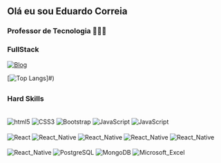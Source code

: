## Olá eu sou Eduardo Correia 
### Professor de Tecnologia 🧑🏻‍💻
### FullStack 

[![Blog](https://img.shields.io/website?https://eduardocorreia.com.br/&style=for-the-badge&url=https://eduardocorreia.com.br/)](https://eduardocorreia.com.br/)

[![Top Langs](https://github-readme-stats.vercel.app/api/top-langs/?username=anuraghazra&layout=compact)]#)

## 
### Hard Skills 

<div style="display: inline-block"><br/>
    <img align='center' alt='html5' src='https://img.shields.io/badge/HTML5-E34F26?style=for-the-badge&logo=html5&logoColor=white' />
    <img align='center' alt='CSS3' src='https://img.shields.io/badge/CSS3-1572B6?style=for-the-badge&logo=css3&logoColor=white' />
    <img align='center' alt='Bootstrap' src='https://img.shields.io/badge/Bootstrap-563D7C?style=for-the-badge&logo=bootstrap&logoColor=white' />
    <img align='center' alt='JavaScript' src='https://img.shields.io/badge/JavaScript-F7DF1E?style=for-the-badge&logo=javascript&logoColor=black' />
    <img align='center' alt='JavaScript' src='https://img.shields.io/badge/Node.js-43853D?style=for-the-badge&logo=node.js&logoColor=white' />
</div>

<div style="display: inline-block"><br/>
    <img align='center' alt='React' src='https://img.shields.io/badge/React-20232A?style=for-the-badge&logo=react&logoColor=61DAFB' />
    <img align='center' alt='React_Native' src='https://img.shields.io/badge/React_Native-20232A?style=for-the-badge&logo=react&logoColor=61DAFB' />
</div>

<div style="display: inline-block"><br/>
    <img align='center' alt='React_Native' src='https://img.shields.io/badge/Java-ED8B00?style=for-the-badge&logo=java&logoColor=white' />
    <img align='center' alt='React_Native' src='https://img.shields.io/badge/Spring-6DB33F?style=for-the-badge&logo=spring&logoColor=white' />
    <img align='center' alt='React_Native' src='https://img.shields.io/badge/Angular-DD0031?style=for-the-badge&logo=angular&logoColor=white' />
</div>

<div style="display: inline-block"><br/>
    <img align='center' alt='React_Native' src='https://img.shields.io/badge/Python-3776AB?style=for-the-badge&logo=python&logoColor=white' />
</div>

<div style="display: inline-block"><br/>
    <img align='center' alt='PostgreSQL' src='https://img.shields.io/badge/PostgreSQL-316192?style=for-the-badge&logo=postgresql&logoColor=white' />
    <img align='center' alt='MongoDB' src='https://img.shields.io/badge/MongoDB-4EA94B?style=for-the-badge&logo=mongodb&logoColor=white' />
</div>

<div style="display: inline-block"><br/>
    <img align='center' alt='Microsoft_Excel' src='https://img.shields.io/badge/Microsoft_Excel-217346?style=for-the-badge&logo=microsoft-excel&logoColor=white' />
</div>


